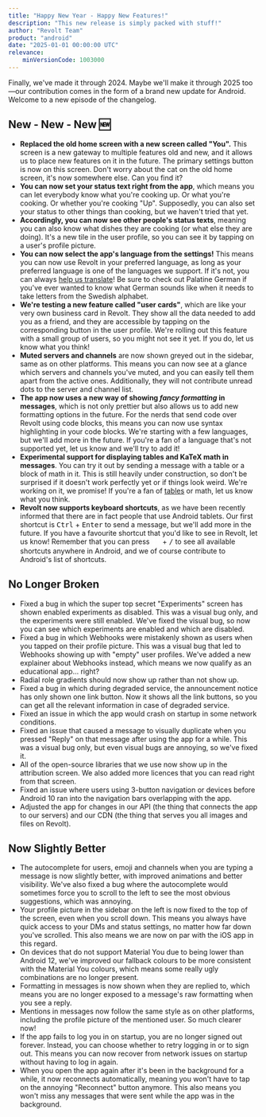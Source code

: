 ```yaml
---
title: "Happy New Year - Happy New Features!"
description: "This new release is simply packed with stuff!"
author: "Revolt Team"
product: "android"
date: "2025-01-01 00:00:00 UTC"
relevance:
    minVersionCode: 1003000
---
```


Finally, we've made it through 2024. Maybe we'll make it through 2025 too&mdash;our contribution comes in the form of a brand new update for Android. Welcome to a new episode of the changelog.

## New - New - New 🆕

-   **Replaced the old home screen with a new screen called "You".** This screen is a new gateway to multiple features old and new, and it allows us to place new features on it in the future. The primary settings button is now on this screen. Don't worry about the cat on the old home screen, it's now somewhere else. Can you find it?
-   **You can now set your status text right from the app**, which means you can let everybody know what you're cooking up. Or what you're cooking. Or whether you're cooking "Up". Supposedly, you can also set your status to other things than cooking, but we haven't tried that yet.
-   **Accordingly, you can now see other people's status texts**, meaning you can also know what dishes they are cooking (or what else they are doing). It's a new tile in the user profile, so you can see it by tapping on a user's profile picture.
-   **You can now select the app's language from the settings!** This means you can now use Revolt in your preferred language, as long as your preferred language is one of the languages we support. If it's not, you can always [help us translate](https://translate.revolt.chat/)! Be sure to check out Palatine German if you've ever wanted to know what German sounds like when it needs to take letters from the Swedish alphabet.
-   **We're testing a new feature called "user cards"**, which are like your very own business card in Revolt. They show all the data needed to add you as a friend, and they are accessible by tapping on the corresponding button in the user profile. We're rolling out this feature with a small group of users, so you might not see it yet. If you do, let us know what you think!
-   **Muted servers and channels** are now shown greyed out in the sidebar, same as on other platforms. This means you can now see at a glance which servers and channels you've muted, and you can easily tell them apart from the active ones. Additionally, they will not contribute unread dots to the server and channel list.
-   **The app now uses a new way of showing _fancy formatting_ in messages**, which is not only prettier but also allows us to add new formatting options in the future. For the nerds that send code over Revolt using code blocks, this means you can now use syntax highlighting in your code blocks. We're starting with a few languages, but we'll add more in the future. If you're a fan of a language that's not supported yet, let us know and we'll try to add it!
-   **Experimental support for displaying tables and KaTeX math in messages**. You can try it out by sending a message with a table or a block of math in it. This is still heavily under construction, so don't be surprised if it doesn't work perfectly yet or if things look weird. We're working on it, we promise! If you're a fan of [tables](https://www.google.com/search?q=coffee+tables&tbm=isch) or math, let us know what you think.
-   **Revolt now supports keyboard shortcuts**, as we have been recently informed that there are in fact people that use Android tablets. Our first shortcut is <kbd>Ctrl</kbd> + <kbd>Enter</kbd> to send a message, but we'll add more in the future. If you have a favourite shortcut that you'd like to see in Revolt, let us know! Remember that you can press <kbd><svg xmlns="http://www.w3.org/2000/svg" width="18" height="18" style="vertical-align:middle;" viewBox="0 0 24 24"><title>Meta</title><path fill="#ffffff" d="M5.5,5.5m-4,0a4,4 0,1 1,8 0a4,4 0,1 1,-8 0" id="path_0"/><path fill="#ffffff" d="M5.5,16.5m-4,0a4,4 0,1 1,8 0a4,4 0,1 1,-8 0" id="path_1"/><path fill="#ffffff" d="M16.5,5.5m-4,0a4,4 0,1 1,8 0a4,4 0,1 1,-8 0" id="path_2"/><path fill="#ffffff" d="M18.5,16.5C18.5,15.4 17.6,14.5 16.5,14.5C15.4,14.5 14.5,15.4 14.5,16.5C14.5,17.6 15.4,18.5 16.5,18.5C17.6,18.5 18.5,17.6 18.5,16.5ZM12.5,16.5C12.5,14.29 14.29,12.5 16.5,12.5C18.71,12.5 20.5,14.29 20.5,16.5C20.5,17.241 20.299,17.934 19.948,18.529L23,21.59L21.59,23L18.529,19.948C17.934,20.299 17.241,20.5 16.5,20.5C14.29,20.5 12.5,18.71 12.5,16.5Z" fill-rule="evenodd" id="path_3"/></svg></kbd> + <kbd>/</kbd> to see all available shortcuts anywhere in Android, and we of course contribute to Android's list of shortcuts.

## No Longer Broken

-   Fixed a bug in which the super top secret "Experiments" screen has shown enabled experiments as disabled. This was a visual bug only, and the experiments were still enabled. We've fixed the visual bug, so now you can see which experiments are enabled and which are disabled.
-   Fixed a bug in which Webhooks were mistakenly shown as users when you tapped on their profile picture. This was a visual bug that led to Webhooks showing up with "empty" user profiles. We've added a new explainer about Webhooks instead, which means we now qualify as an educational app... right?
-   Radial role gradients should now show up rather than not show up.
-   Fixed a bug in which during degraded service, the announcement notice has only shown one link button. Now it shows all the link buttons, so you can get all the relevant information in case of degraded service.
-   Fixed an issue in which the app would crash on startup in some network conditions.
-   Fixed an issue that caused a message to visually duplicate when you pressed "Reply" on that message after using the app for a while. This was a visual bug only, but even visual bugs are annoying, so we've fixed it.
-   All of the open-source libraries that we use now show up in the attribution screen. We also added more licences that you can read right from that screen.
-   Fixed an issue where users using 3-button navigation or devices before Android 10 ran into the navigation bars overlapping with the app.
-   Adjusted the app for changes in our API (the thing that connects the app to our servers) and our CDN (the thing that serves you all images and files on Revolt).

## Now Slightly Better

-   The autocomplete for users, emoji and channels when you are typing a message is now slightly better, with improved animations and better visibility. We've also fixed a bug where the autocomplete would sometimes force you to scroll to the left to see the most obvious suggestions, which was annoying.
-   Your profile picture in the sidebar on the left is now fixed to the top of the screen, even when you scroll down. This means you always have quick access to your DMs and status settings, no matter how far down you've scrolled. This also means we are now on par with the iOS app in this regard.
-   On devices that do not support Material You due to being lower than Android 12, we've improved our fallback colours to be more consistent with the Material You colours, which means some really ugly combinations are no longer present.
-   Formatting in messages is now shown when they are replied to, which means you are no longer exposed to a message's raw formatting when you see a reply.
-   Mentions in messages now follow the same style as on other platforms, including the profile picture of the mentioned user. So much clearer now!
-   If the app fails to log you in on startup, you are no longer signed out forever. Instead, you can choose whether to retry logging in or to sign out. This means you can now recover from network issues on startup without having to log in again.
-   When you open the app again after it's been in the background for a while, it now reconnects automatically, meaning you won't have to tap on the annoying "Reconnect" button anymore. This also means you won't miss any messages that were sent while the app was in the background.
